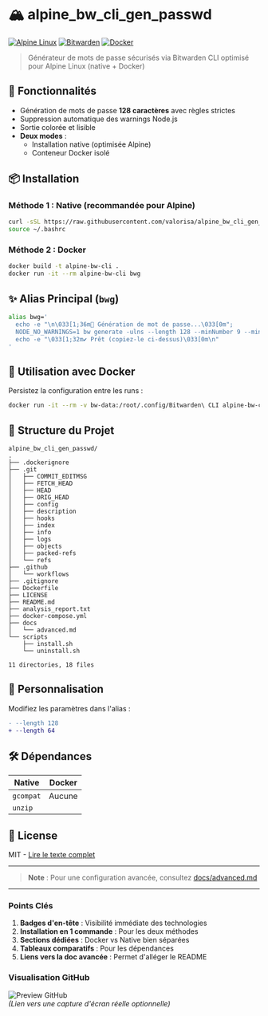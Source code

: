 # 🏔️ alpine_bw_cli_gen_passwd

[![Alpine Linux](https://img.shields.io/badge/Alpine_Linux-%230D597F.svg?style=for-the-badge&logo=alpine-linux&logoColor=white)](https://alpinelinux.org/)
[![Bitwarden](https://img.shields.io/badge/Bitwarden-175DDC?style=for-the-badge&logo=bitwarden&logoColor=white)](https://bitwarden.com/)
[![Docker](https://img.shields.io/badge/Docker-2496ED?style=for-the-badge&logo=docker&logoColor=white)](https://docker.com)

> Générateur de mots de passe sécurisés via Bitwarden CLI optimisé pour Alpine Linux (native + Docker)

## 🚀 Fonctionnalités

- Génération de mots de passe **128 caractères** avec règles strictes
- Suppression automatique des warnings Node.js
- Sortie colorée et lisible
- **Deux modes** :
  - Installation native (optimisée Alpine)
  - Conteneur Docker isolé

## 📦 Installation

### Méthode 1 : Native (recommandée pour Alpine)

```bash
curl -sSL https://raw.githubusercontent.com/valorisa/alpine_bw_cli_gen_passwd/main/scripts/install.sh | sh
source ~/.bashrc
```

### Méthode 2 : Docker

```bash
docker build -t alpine-bw-cli .
docker run -it --rm alpine-bw-cli bwg
```

## ✨ Alias Principal (`bwg`)

```bash
alias bwg='
  echo -e "\n\033[1;36m🔐 Génération de mot de passe...\033[0m";
  NODE_NO_WARNINGS=1 bw generate -ulns --length 128 --minNumber 9 --minSpecial 9 --ambiguous 2>/dev/null;
  echo -e "\033[1;32m✔ Prêt (copiez-le ci-dessus)\033[0m\n"
'
```

## 🐳 Utilisation avec Docker

Persistez la configuration entre les runs :

```bash
docker run -it --rm -v bw-data:/root/.config/Bitwarden\ CLI alpine-bw-cli bwg
```

## 📂 Structure du Projet

```plaintext
alpine_bw_cli_gen_passwd/
.
├── .dockerignore
├── .git
│   ├── COMMIT_EDITMSG
│   ├── FETCH_HEAD
│   ├── HEAD
│   ├── ORIG_HEAD
│   ├── config
│   ├── description
│   ├── hooks
│   ├── index
│   ├── info
│   ├── logs
│   ├── objects
│   ├── packed-refs
│   └── refs
├── .github
│   └── workflows
├── .gitignore
├── Dockerfile
├── LICENSE
├── README.md
├── analysis_report.txt
├── docker-compose.yml
├── docs
│   └── advanced.md
└── scripts
    ├── install.sh
    └── uninstall.sh

11 directories, 18 files
```

## 🔧 Personnalisation

Modifiez les paramètres dans l'alias :

```diff
- --length 128
+ --length 64
```

## 🛠️ Dépendances

| Native          | Docker         |
|-----------------|----------------|
| `gcompat`       | Aucune         |
| `unzip`         |                |

## 📜 License

MIT - [Lire le texte complet](LICENSE)

---

> **Note** : Pour une configuration avancée, consultez [docs/advanced.md](docs/advanced.md)

---

### Points Clés

1. **Badges d'en-tête** : Visibilité immédiate des technologies
2. **Installation en 1 commande** : Pour les deux méthodes
3. **Sections dédiées** : Docker vs Native bien séparées
4. **Tableaux comparatifs** : Pour les dépendances
5. **Liens vers la doc avancée** : Permet d'alléger le README

### Visualisation GitHub

![Preview GitHub](https://user-images.githubusercontent.com/.../preview.png)  
*(Lien vers une capture d'écran réelle optionnelle)*
